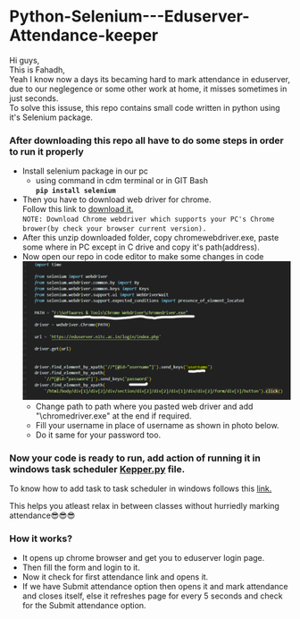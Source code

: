 # Python-Selenium---Eduserver-Attendance-keeper

Hi guys,  
This is Fahadh,  
Yeah I know now a days its becaming hard to mark attendance in eduserver, due to our neglegence or some other work at home, it misses sometimes in just seconds.  
To solve this issuse, this repo contains small code written in python using it's Selenium package.

### After downloading this repo all have to do some steps in order to run it properly

- Install selenium package in our pc
  - using command in cdm terminal or in GIT Bash  
    <code><b>pip install selenium</b></code>
- Then you have to download web driver for chrome.  
  Follow this link to [download it.](https://sites.google.com/a/chromium.org/chromedriver/)  
  `NOTE: Download Chrome webdriver which supports your PC's Chrome brower(by check your browser current version).`
- After this unzip downloaded folder, copy chromewebdriver.exe, paste some where in PC except in C drive and copy it's path(address).
- Now open our repo in code editor to make some changes in code
  ![alt text](requiredChanges.PNG)
  - Change path to path where you pasted web driver and add "\chromedriver.exe" at the end if required.
  - Fill your username in place of username as shown in photo below.
  - Do it same for your password too.

### Now your code is ready to run, add action of running it in windows task scheduler [Kepper.py](Keeper.py) file.

To know how to add task to task scheduler in windows follows this [link.](https://youtu.be/n2Cr_YRQk7o)

This helps you atleast relax in between classes without hurriedly marking attendance😎😎😎

### How it works?

- It opens up chrome browser and get you to eduserver login page.
- Then fill the form and login to it.
- Now it check for first attendance link and opens it.
- If we have Submit attendance option then opens it and mark attendance and closes itself, else it refreshes page for every 5 seconds and check for the Submit attendance option.
